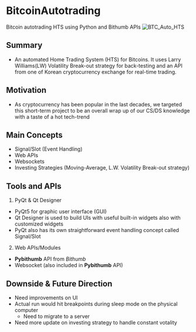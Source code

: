 # BitcoinAutotrading

Bitcoin autotrading HTS using Python and Bithumb APIs
  ![BTC_Auto_HTS](btcAuto_HTS.gif)

## Summary

- An automated Home Trading System (HTS) for Bitcoins. It uses Larry Williams(LW) Volatility Break-out strategy for back-testing and an API from one of Korean cryptocurrency exchange for real-time trading. 

## Motivation

- As cryptocurrency has been popular in the last decades, we targeted this short-term project to be an overall wrap up of our CS/DS knowledge with a taste of a hot tech-trend 

## Main Concepts

- Signal/Slot (Event Handling)
- Web APIs
- Websockets
- Investing Strategies (Moving-Average, L.W. Volatility Break-out strategy)

## Tools and APIs

1) PyQt & Qt Designer
- PyQt5 for graphic user interface (GUI)
- Qt Designer is used to build UIs with useful built-in widgets also with customized widgets
- PyQt also has its own straightforward event handling concept called Signal/Slot

2) Web APIs/Modules

- **Pybithumb** API from _Bithumb_
- Websocket (also included in **Pybithumb** API)

## Downside & Future Direction

- Need improvements on UI
- Actual run would hit breakpoints during sleep mode on the physical computer
  - Need to migrate to a server
- Need more update on investing strategy to handle constant votality
